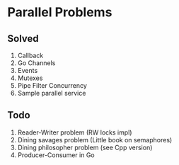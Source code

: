 # Parallel Problems

## Solved

1. Callback
2. Go Channels
3. Events
4. Mutexes
5. Pipe Filter Concurrency
6. Sample parallel service

## Todo

1. Reader-Writer problem (RW locks impl)
2. Dining savages problem (Little book on semaphores)
3. Dining philosopher problem (see Cpp version)
4. Producer-Consumer in Go


